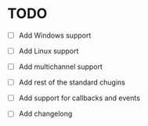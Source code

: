 # TODO

- [ ] Add Windows support

- [ ] Add Linux support

- [ ] Add multichannel support

- [ ] Add rest of the standard chugins

- [ ] Add support for callbacks and events

- [ ] Add changelong
